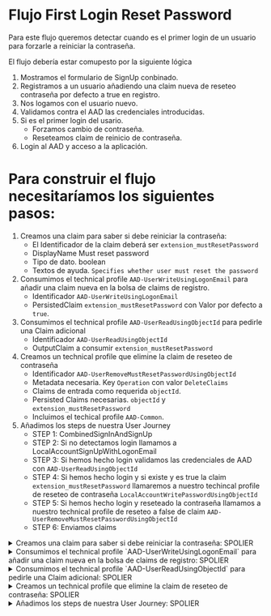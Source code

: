# Flujo First Login Reset Password

Para este flujo queremos detectar cuando es el primer login de un usuario para forzarle a reiniciar la contraseña.

El flujo debería estar comupesto por la siguiente lógica

1. Mostramos el formulario de SignUp conbinado.
2. Registramos a un usuario añadiendo una claim nueva de reseteo contraseña por defecto a true en registro.
3. Nos logamos con el usuario nuevo.
4. Validamos contra el AAD las credenciales introducidas.
5. Si es el primer login del usario.
    - Forzamos cambio de contraseña.
    - Reseteamos claim de reinicio de contraseña.
6. Login al AAD y acceso a la aplicación.


# Para construir el flujo necesitaríamos los siguientes pasos:

1. Creamos una claim para saber si debe reiniciar la contraseña:
    - El Identificador de la claim deberá ser `extension_mustResetPassword`
    - DisplayName Must reset password
    - Tipo de dato. boolean
    - Textos de ayuda. `Specifies whether user must reset the password`
2. Consumimos el technical profile `AAD-UserWriteUsingLogonEmail` para añadir una claim nueva en la bolsa de claims de registro.
    - Identificador `AAD-UserWriteUsingLogonEmail`
    - PersistedClaim `extension_mustResetPassword` con Valor por defecto a `true`.
3. Consumimos el technical profile `AAD-UserReadUsingObjectId` para pedirle una Claim adicional
    - Identificador `AAD-UserReadUsingObjectId`
    - OutputClaim a consumir `extension_mustResetPassword`
4. Creamos un technical profile que elimine la claim de reseteo de contraseña
    - Identificador `AAD-UserRemoveMustResetPasswordUsingObjectId`
    - Metadata necesaria. Key `Operation` con valor `DeleteClaims`
    - Claims de entrada como requerida `objectId`. 
    - Persisted Claims necesarias. `objectId` y `extension_mustResetPassword`
    - Incluimos el techical profile `AAD-Common`.
5. Añadimos los steps de nuestra User Journey
    - STEP 1: CombinedSignInAndSignUp
    - STEP 2: Si no detectamos login llamamos a LocalAccountSignUpWithLogonEmail
    - STEP 3: Si hemos hecho login validamos las credenciales de AAD con `AAD-UserReadUsingObjectId`
    - STEP 4: Si hemos hecho login y si existe y es true la claim `extension_mustResetPassword` llamaremos a nuestro techincal profile de reseteo de contraseña `LocalAccountWritePasswordUsingObjectId`
    - STEP 5: Si hemos hecho login y reseteado la contraseña llamamos a nuestro technical profile de reseteo a false de claim `AAD-UserRemoveMustResetPasswordUsingObjectId`
    - STEP 6: Enviamos claims

<details>
   <summary>Creamos una claim para saber si debe reiniciar la contraseña: SPOLIER</summary>
   <div class="description">

    ```xml
  	<ClaimType Id="extension_mustResetPassword">
	    <DisplayName>Must reset password</DisplayName>
	    <DataType>boolean</DataType>
	    <UserHelpText>Specifies whether user must reset the password</UserHelpText>
	</ClaimType>
    ```

   </div>
</details>

<details>
   <summary>Consumimos el technical profile `AAD-UserWriteUsingLogonEmail` para añadir una claim nueva en la bolsa de claims de registro: SPOLIER</summary>
   <div class="description">

    ```xml
        <TechnicalProfile Id="AAD-UserWriteUsingLogonEmail">
          <PersistedClaims>
            <PersistedClaim ClaimTypeReferenceId="extension_mustResetPassword" DefaultValue="true" />
          </PersistedClaims>
        </TechnicalProfile>
    ```

   </div>
</details>

<details>
   <summary>Consumimos el technical profile `AAD-UserReadUsingObjectId` para pedirle una Claim adicional: SPOLIER</summary>
   <div class="description">

    ```xml
        <TechnicalProfile Id="AAD-UserReadUsingObjectId">
          <OutputClaims>
            <!--Demo: Read the 'must reset password' extension attribute -->
            <OutputClaim ClaimTypeReferenceId="extension_mustResetPassword" />
          </OutputClaims>
        </TechnicalProfile>
    ```

   </div>
</details>

<details>
   <summary>Creamos un technical profile que elimine la claim de reseteo de contraseña: SPOLIER</summary>
   <div class="description">

    ```xml
        <TechnicalProfile Id="AAD-UserRemoveMustResetPasswordUsingObjectId">
          <Metadata>
            <Item Key="Operation">DeleteClaims</Item>
          </Metadata>
          <InputClaims>
            <InputClaim ClaimTypeReferenceId="objectId" Required="true" />
          </InputClaims>
          <PersistedClaims>
            <PersistedClaim ClaimTypeReferenceId="objectId" />
            <PersistedClaim ClaimTypeReferenceId="extension_mustResetPassword" />            
          </PersistedClaims>
          <IncludeTechnicalProfile ReferenceId="AAD-Common" />
        </TechnicalProfile>
    ```

   </div>
</details>

<details>
   <summary>Añadimos los steps de nuestra User Journey: SPOLIER</summary>
   <div class="description">

    ```xml
        <OrchestrationStep Order="1" Type="CombinedSignInAndSignUp" ContentDefinitionReferenceId="api.signuporsignin">
          <ClaimsProviderSelections>
           <ClaimsProviderSelection ValidationClaimsExchangeId="LocalAccountSigninEmailExchange" />
          </ClaimsProviderSelections>
          <ClaimsExchanges>
            <ClaimsExchange Id="LocalAccountSigninEmailExchange" TechnicalProfileReferenceId="SelfAsserted-LocalAccountSignin-Email" />
          </ClaimsExchanges>
        </OrchestrationStep>

        <!-- Check if the user has selected to sign in using one of the social providers -->
        <OrchestrationStep Order="2" Type="ClaimsExchange">
          <Preconditions>
            <Precondition Type="ClaimsExist" ExecuteActionsIf="true">
              <Value>objectId</Value>
              <Action>SkipThisOrchestrationStep</Action>
            </Precondition>
          </Preconditions>
          <ClaimsExchanges>
           <ClaimsExchange Id="SignUpWithLogonEmailExchange" TechnicalProfileReferenceId="LocalAccountSignUpWithLogonEmail" />
          </ClaimsExchanges>
        </OrchestrationStep>

        <!-- This step reads any user attributes that we may not have received when authenticating using ESTS so they can be sent 
          in the token. -->
        <OrchestrationStep Order="3" Type="ClaimsExchange">
          <Preconditions>
            <Precondition Type="ClaimEquals" ExecuteActionsIf="true">
              <Value>authenticationSource</Value>
              <Value>socialIdpAuthentication</Value>
              <Action>SkipThisOrchestrationStep</Action>
            </Precondition>
          </Preconditions>
          <ClaimsExchanges>
            <ClaimsExchange Id="AADUserReadWithObjectId" TechnicalProfileReferenceId="AAD-UserReadUsingObjectId" />
          </ClaimsExchanges>
        </OrchestrationStep>

        <!--Demo: check if change password is required. If yes, ask the user to reset the password-->
        <OrchestrationStep Order="4" Type="ClaimsExchange">
          <Preconditions>
            <Precondition Type="ClaimEquals" ExecuteActionsIf="true">
              <Value>authenticationSource</Value>
              <Value>socialIdpAuthentication</Value>
              <Action>SkipThisOrchestrationStep</Action>
            </Precondition>
            <Precondition Type="ClaimsExist" ExecuteActionsIf="false">
              <Value>extension_mustResetPassword</Value>
              <Action>SkipThisOrchestrationStep</Action>
            </Precondition>            
            <Precondition Type="ClaimEquals" ExecuteActionsIf="false">
              <Value>extension_mustResetPassword</Value>
              <Value>True</Value>
              <Action>SkipThisOrchestrationStep</Action>
            </Precondition>            
          </Preconditions>        
          <ClaimsExchanges>
            <ClaimsExchange Id="NewCredentials" TechnicalProfileReferenceId="LocalAccountWritePasswordUsingObjectId" />
          </ClaimsExchanges>
        </OrchestrationStep>

          <!--Demo: check if change password is required. If yes remove the value of the extension attribute. 
              So, on the next time user dons' t need to update the password-->
        <OrchestrationStep Order="5" Type="ClaimsExchange">
          <Preconditions>
            <Precondition Type="ClaimEquals" ExecuteActionsIf="true">
              <Value>authenticationSource</Value>
              <Value>socialIdpAuthentication</Value>
              <Action>SkipThisOrchestrationStep</Action>
            </Precondition>
            <Precondition Type="ClaimsExist" ExecuteActionsIf="false">
              <Value>extension_mustResetPassword</Value>
              <Action>SkipThisOrchestrationStep</Action>
            </Precondition>            
            <Precondition Type="ClaimEquals" ExecuteActionsIf="false">
              <Value>extension_mustResetPassword</Value>
              <Value>True</Value>
              <Action>SkipThisOrchestrationStep</Action>
            </Precondition>            
          </Preconditions>        
          <ClaimsExchanges>
            <ClaimsExchange Id="AADUserRemoveMustResetPasswordUsingObjectId" TechnicalProfileReferenceId="AAD-UserRemoveMustResetPasswordUsingObjectId" />
          </ClaimsExchanges>
        </OrchestrationStep>
    ```

   </div>
</details>